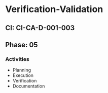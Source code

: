 # Verification-Validation

## CI: CI-CA-D-001-003
## Phase: 05

### Activities
- Planning
- Execution
- Verification
- Documentation
